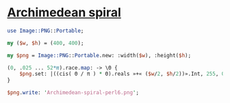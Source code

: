 [1]: https://rosettacode.org/wiki/Archimedean_spiral

# [Archimedean spiral][1]



```perl
use Image::PNG::Portable;

my ($w, $h) = (400, 400);

my $png = Image::PNG::Portable.new: :width($w), :height($h);

(0, .025 ... 52*π).race.map: -> \Θ {
    $png.set: |((cis( Θ / π ) * Θ).reals »+« ($w/2, $h/2))».Int, 255, 0, 255;
}

$png.write: 'Archimedean-spiral-perl6.png';
```

